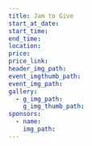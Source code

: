 ```yaml
---
title: Jam to Give
start_at_date:
start_time:
end_time:
location:
price:
price_link:
header_img_path:
event_imgthumb_path:
event_img_path:
gallery:
  - g_img_path:
    g_img_thumb_path:
sponsors:
  - name:
    img_path:
---
```

